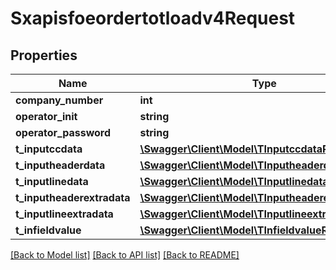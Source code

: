 # Sxapisfoeordertotloadv4Request

## Properties
Name | Type | Description | Notes
------------ | ------------- | ------------- | -------------
**company_number** | **int** |  | [optional] 
**operator_init** | **string** |  | [optional] 
**operator_password** | **string** |  | [optional] 
**t_inputccdata** | [**\Swagger\Client\Model\TInputccdataReq**](TInputccdataReq.md) |  | [optional] 
**t_inputheaderdata** | [**\Swagger\Client\Model\TInputheaderdataReq**](TInputheaderdataReq.md) |  | [optional] 
**t_inputlinedata** | [**\Swagger\Client\Model\TInputlinedataReq**](TInputlinedataReq.md) |  | [optional] 
**t_inputheaderextradata** | [**\Swagger\Client\Model\TInputheaderextradataReq**](TInputheaderextradataReq.md) |  | [optional] 
**t_inputlineextradata** | [**\Swagger\Client\Model\TInputlineextradataReq**](TInputlineextradataReq.md) |  | [optional] 
**t_infieldvalue** | [**\Swagger\Client\Model\TInfieldvalueReq**](TInfieldvalueReq.md) |  | [optional] 

[[Back to Model list]](../README.md#documentation-for-models) [[Back to API list]](../README.md#documentation-for-api-endpoints) [[Back to README]](../README.md)


